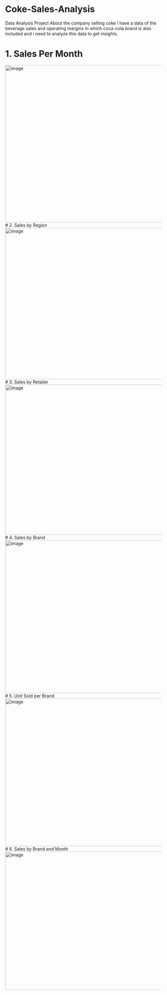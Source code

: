 # Coke-Sales-Analysis
Data Analysis Project About the company selling coke
I have a data of the beverage sales and operating margins in which coca-cola brand is also included and i need to analyze this data to get insights.

# 1. Sales Per Month
<img width="1252" height="504" alt="image" src="https://github.com/user-attachments/assets/14faba43-1739-45fb-9562-cf98ea57a016" />
# 2. Sales by Region
<img width="1216" height="485" alt="image" src="https://github.com/user-attachments/assets/7c18a13c-0fdb-410d-b807-9a81dd88ac32" />
# 3. Sales by Retailer
<img width="1213" height="481" alt="image" src="https://github.com/user-attachments/assets/fbb00ddc-f752-40ed-a77c-908701e0458b" />
# 4. Sales by Brand
<img width="1212" height="490" alt="image" src="https://github.com/user-attachments/assets/868f72bb-dd50-4df9-b6ff-056423d1eb56" />
# 5. Unit Sold per Brand
<img width="1206" height="473" alt="image" src="https://github.com/user-attachments/assets/e5b0c70f-6d2f-4ab3-9500-c5debb3afa15" />
# 6. Sales by Brand and Month
<img width="1707" height="443" alt="image" src="https://github.com/user-attachments/assets/f6265800-3184-438d-b0d9-28155b9e6cff" />


